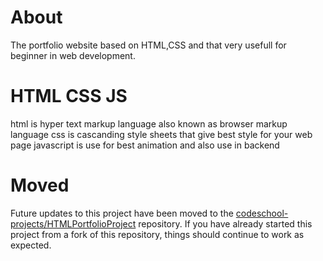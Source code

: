 # About

The portfolio website based on HTML,CSS and that very usefull for beginner in web development.

# HTML CSS JS

html is hyper text markup language also known as browser markup language
css is cascanding style sheets that give best style for your web page
javascript is use for best animation and also use in backend

# Moved

Future updates to this project have been moved to the [codeschool-projects/HTMLPortfolioProject](https://github.com/codeschool-projects/HTMLPortfolioProject) repository. If you have already started this project from a fork of this repository, things should continue to work as expected.
